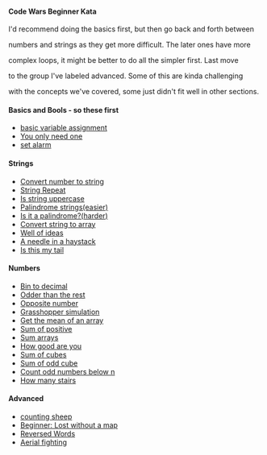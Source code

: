 <h4>Code Wars Beginner Kata</h4>
<p>I'd recommend doing the basics first, but then go back and forth between

numbers and strings as they get more difficult. The later ones have more

complex loops, it might be better to do all the simpler first. Last move

to the group I've labeled advanced. Some of this are kinda challenging

with the concepts we've covered, some just didn't fit well in other sections.
</p>
<h4>Basics and Bools - so these first</h4>
<ul>
<li><a target="_blank" href="https://www.codewars.com/kata/50ee6b0bdeab583673000025">basic variable assignment</a></li>
<li><a target="_blank" href="https://www.codewars.com/kata/57cc975ed542d3148f00015b">You only need one</a></li>
<li><a target="_blank" href="https://www.codewars.com/kata/568dcc3c7f12767a62000038">set alarm</a></li>
</ul>
<h4>Strings</h4>
<ul>
<li><a target="_blank" href="https://www.codewars.com/kata/5265326f5fda8eb1160004c8">Convert number to string</a></li>
<li><a target="_blank" href="https://www.codewars.com/kata/57a0e5c372292dd76d000d7e">String Repeat</a></li>
<li><a target="_blank" href="https://www.codewars.com/kata/56cd44e1aa4ac7879200010b">Is string uppercase</a></li>
<li><a target="_blank" href="https://www.codewars.com/kata/57a5015d72292ddeb8000b31">Palindrome strings(easier)</a></li>
<li><a target="_blank" href="https://www.codewars.com/kata/57a1fd2ce298a731b20006a4">Is it a palindrome?(harder)</a></li>
<li><a target="_blank" href="https://www.codewars.com/kata/57e76bc428d6fbc2d500036d">Convert string to array</a></li>
<li><a target="_blank" href="https://www.codewars.com/kata/57f222ce69e09c3630000212">Well of ideas</a></li>
<li><a target="_blank" href="https://www.codewars.com/kata/56676e8fabd2d1ff3000000c">A needle in a haystack</a></li>
<li><a target="_blank" href="https://www.codewars.com/kata/56f695399400f5d9ef000af5">Is this my tail</a></li>
</ul>
<h4>Numbers</h4>
<ul>
<li><a target="_blank" href="https://www.codewars.com/kata/57a5c31ce298a7e6b7000334">Bin to decimal</a></li>
<li><a target="_blank" href="https://www.codewars.com/kata/5983cba828b2f1fd55000114">Odder than the rest</a></li>
<li><a target="_blank" href="https://www.codewars.com/kata/56dec885c54a926dcd001095">Opposite number</a></li>
<li><a target="_blank" href="https://www.codewars.com/kata/55d24f55d7dd296eb9000030">Grasshopper simulation</a></li>
<li><a target="_blank" href="https://www.codewars.com/kata/563e320cee5dddcf77000158">Get the mean of an array</a></li>
<li><a target="_blank" href="https://www.codewars.com/kata/5715eaedb436cf5606000381 ">Sum of positive</a></li>
<li><a target="_blank" href="https://www.codewars.com/kata/53dc54212259ed3d4f00071c">Sum arrays</a></li>
<li><a target="_blank" href="https://www.codewars.com/kata/5601409514fc93442500010b">How good are you</a></li>
<li><a target="_blank" href="https://www.codewars.com/kata/59a8570b570190d313000037">Sum of cubes</a></li>
<li><a target="_blank" href="https://www.codewars.com/kata/580dda86c40fa6c45f00028a">Sum of odd cube</a></li>
<li><a target="_blank" href="https://www.codewars.com/kata/59342039eb450e39970000a6">Count odd numbers below n</a></li>
<li><a target="_blank" href="https://www.codewars.com/kata/56fc55cd1f5a93d68a001d4e">How many stairs</a></li>
</ul>
<h4>Advanced</h4>
<ul>
<li><a target="_blank" href="https://www.codewars.com/kata/54edbc7200b811e956000556">counting sheep</a></li>
<li><a target="_blank" href="https://www.codewars.com/kata/57f781872e3d8ca2a000007e">Beginner: Lost without a map</a></li>
<li><a target="_blank" href="https://www.codewars.com/kata/51c8991dee245d7ddf00000e">Reversed Words</a></li>
<li><a target="_blank" href="https://www.codewars.com/kata/5d10d53a4b67bb00211ca8af">Aerial fighting</a></li>
</ul>